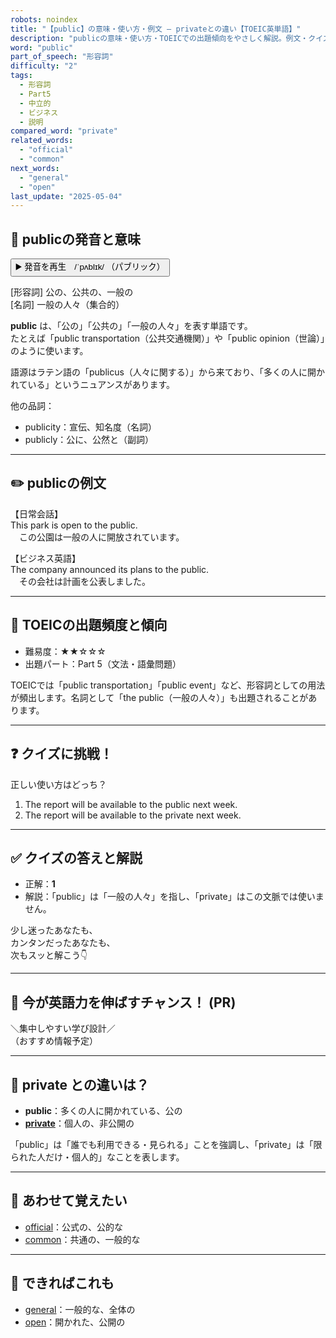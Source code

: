 ```yaml
---
robots: noindex
title: "【public】の意味・使い方・例文 ― privateとの違い【TOEIC英単語】"
description: "publicの意味・使い方・TOEICでの出題傾向をやさしく解説。例文・クイズ付きでprivateとの違いもわかりやすく学べます。"
word: "public"
part_of_speech: "形容詞"
difficulty: "2"
tags:
  - 形容詞
  - Part5
  - 中立的
  - ビジネス
  - 説明
compared_word: "private"
related_words:
  - "official"
  - "common"
next_words:
  - "general"
  - "open"
last_update: "2025-05-04"
---
```


## 🔰 publicの発音と意味

<button class="play-audio" onclick="playTTS('public')">
  <span class="play-audio-main">
    ▶️ 発音を再生　/ˈpʌblɪk/
  </span>
  <span class="play-audio-sub">
    （パブリック）
  </span>
</button>

[形容詞] 公の、公共の、一般の  
[名詞] 一般の人々（集合的）

**public** は、「公の」「公共の」「一般の人々」を表す単語です。  
たとえば「public transportation（公共交通機関）」や「public opinion（世論）」のように使います。

語源はラテン語の「publicus（人々に関する）」から来ており、「多くの人に開かれている」というニュアンスがあります。

他の品詞：  
- publicity：宣伝、知名度（名詞）
- publicly：公に、公然と（副詞）

---

## ✏️ publicの例文

【日常会話】  
This park is open to the public.  
　この公園は一般の人に開放されています。

【ビジネス英語】  
The company announced its plans to the public.  
　その会社は計画を公表しました。

---

## 🎯 TOEICの出題頻度と傾向

- 難易度：★★☆☆☆
- 出題パート：Part 5（文法・語彙問題）

TOEICでは「public transportation」「public event」など、形容詞としての用法が頻出します。名詞として「the public（一般の人々）」も出題されることがあります。

---

## ❓ クイズに挑戦！

正しい使い方はどっち？

1. The report will be available to the public next week.  
2. The report will be available to the private next week.

---

## ✅ クイズの答えと解説

- 正解：**1**
- 解説：「public」は「一般の人々」を指し、「private」はこの文脈では使いません。

少し迷ったあなたも、  
カンタンだったあなたも、  
次もスッと解こう👇️

---

## 🚀 今が英語力を伸ばすチャンス！ (PR)

<div class="info-center">
＼集中しやすい学び設計／<br>  
（おすすめ情報予定）
</div>

---

## 🤔  private との違いは？

- **public**：多くの人に開かれている、公の
- **[private](/word/private/)**：個人の、非公開の

「public」は「誰でも利用できる・見られる」ことを強調し、「private」は「限られた人だけ・個人的」なことを表します。

---

## 🧩 あわせて覚えたい

- [official](/word/official/)：公式の、公的な
- [common](/word/common/)：共通の、一般的な

---

## 📖 できればこれも

- [general](/word/general/)：一般的な、全体の
- [open](/word/open/)：開かれた、公開の

<!-- cvid: aid27_bid38 -->
